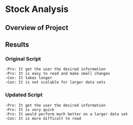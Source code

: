 # Stock Analysis

## Overview of Project

## Results 


### Original Script
    -Pro: It get the user the desired information
    -Pro: It is easy to read and make small changes
    -Con: It takes longer
    -Con: It is not scalable for larger data sets

### Updated Script 
    -Pro: It get the user the desired information
    -Pro: It is very quick
    -Pro: It would perform much better on a larger data set
    -Con: It is more difficult to read